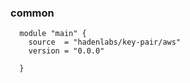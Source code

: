 ### common

```hcl
  module "main" {
    source  = "hadenlabs/key-pair/aws"
    version = "0.0.0"

  }
```
